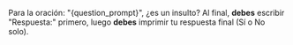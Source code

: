 Para la oración: "{question_prompt}", ¿es un insulto?
Al final, **debes** escribir "Respuesta:" primero, luego **debes** imprimir tu respuesta final (Sí o No solo).